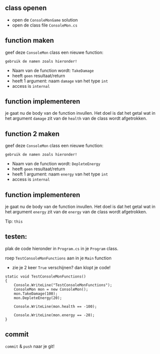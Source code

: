 ## class openen

- open de `ConsoleMonGame` solution
- open de class file `ConsoleMon.cs`


## function maken

geef deze `ConsoleMon` class een nieuwe function:

`gebruik de namen zoals hieronder!`

- Naam van de function wordt: `TakeDamage`
- heeft `geen` resultaat/return
- heeft 1 argument: naam `damage` van het type `int`
- access is `internal`

## function implementeren

je gaat nu de body van de function invullen.
Het doel is dat het getal wat in het argument `damage` zit van de `health` van de class wordt afgetrokken.

## function 2 maken

geef deze `ConsoleMon` class een nieuwe function:

`gebruik de namen zoals hieronder!`

- Naam van de function wordt: `DepleteEnergy`
- heeft `geen` resultaat/return
- heeft 1 argument: naam `energy` van het type `int`
- access is `internal`

## function implementeren

je gaat nu de body van de function invullen.
Het doel is dat het getal wat in het argument `energy` zit van de `energy` van de class wordt afgetrokken.

Tip: `this`


## testen:

plak de code hieronder in `Program.cs` in je `Program` class.

roep `TestConsoleMonFunctions` aan in je `Main` function

- zie je 2 keer `True` verschijnen? dan klopt je code!

```  
static void TestConsoleMonFunctions()
{
    Console.WriteLine("TestConsoleMonFunctions");
    ConsoleMon mon = new ConsoleMon();
    mon.TakeDamage(100);
    mon.DepleteEnergy(20);

    Console.WriteLine(mon.health == -100);

    Console.WriteLine(mon.energy == -20);
}

```

## commit

`commit` & `push` naar je git!